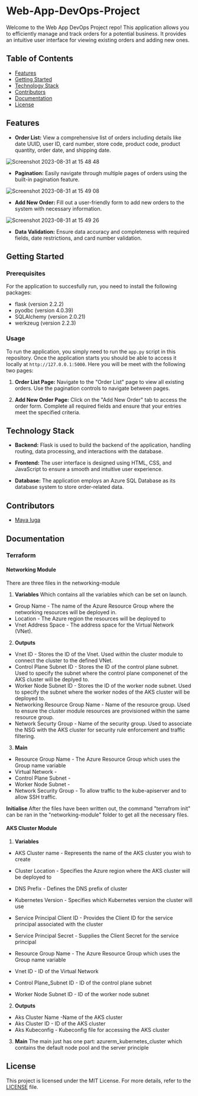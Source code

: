 # Web-App-DevOps-Project

Welcome to the Web App DevOps Project repo! This application allows you to efficiently manage and track orders for a potential business. It provides an intuitive user interface for viewing existing orders and adding new ones.

## Table of Contents

- [Features](#features)
- [Getting Started](#getting-started)
- [Technology Stack](#technology-stack)
- [Contributors](#contributors)
- [Documentation](#documentation)
- [License](#license)

## Features

- **Order List:** View a comprehensive list of orders including details like date UUID, user ID, card number, store code, product code, product quantity, order date, and shipping date.
  
![Screenshot 2023-08-31 at 15 48 48](https://github.com/maya-a-iuga/Web-App-DevOps-Project/assets/104773240/3a3bae88-9224-4755-bf62-567beb7bf692)

- **Pagination:** Easily navigate through multiple pages of orders using the built-in pagination feature.
  
![Screenshot 2023-08-31 at 15 49 08](https://github.com/maya-a-iuga/Web-App-DevOps-Project/assets/104773240/d92a045d-b568-4695-b2b9-986874b4ed5a)

- **Add New Order:** Fill out a user-friendly form to add new orders to the system with necessary information.
  
![Screenshot 2023-08-31 at 15 49 26](https://github.com/maya-a-iuga/Web-App-DevOps-Project/assets/104773240/83236d79-6212-4fc3-afa3-3cee88354b1a)

- **Data Validation:** Ensure data accuracy and completeness with required fields, date restrictions, and card number validation.

## Getting Started

### Prerequisites

For the application to succesfully run, you need to install the following packages:

- flask (version 2.2.2)
- pyodbc (version 4.0.39)
- SQLAlchemy (version 2.0.21)
- werkzeug (version 2.2.3)

### Usage

To run the application, you simply need to run the `app.py` script in this repository. Once the application starts you should be able to access it locally at `http://127.0.0.1:5000`. Here you will be meet with the following two pages:

1. **Order List Page:** Navigate to the "Order List" page to view all existing orders. Use the pagination controls to navigate between pages.

2. **Add New Order Page:** Click on the "Add New Order" tab to access the order form. Complete all required fields and ensure that your entries meet the specified criteria.

## Technology Stack

- **Backend:** Flask is used to build the backend of the application, handling routing, data processing, and interactions with the database.

- **Frontend:** The user interface is designed using HTML, CSS, and JavaScript to ensure a smooth and intuitive user experience.

- **Database:** The application employs an Azure SQL Database as its database system to store order-related data.

## Contributors 

- [Maya Iuga]([https://github.com/yourusername](https://github.com/maya-a-iuga))

## Documentation

### Terraform
#### Networking Module
There are three files in the networking-module
1. **Variables**
Which contains all the variables which can be set on launch.

- Group Name - The name of the Azure Resource Group where the networking resources will be deployed in.
- Location - The Azure region the resources will be deployed to
- Vnet Address Space - The address space for the Virtual Network (VNet).

2. **Outputs**

- Vnet ID - Stores the ID of the Vnet. Used within the cluster module to connect the cluster to the defined VNet.
- Control Plane Subnet ID - Stores the ID of the control plane subnet. Used to specify the subnet where the control plane componenet of the AKS cluster will be deplyed to.
- Worker Node Subnet ID - Stores the ID of the worker node subnet. Used to specify the subnet where the worker nodes of the AKS cluster will be deployed to.
- Networking Resource Group Name - Name of the resource group. Used to ensure the cluster module resources are provisioned within the same resource group.
- Network Securty Group - Name of the security group. Used to associate the NSG with the AKS cluster for security rule enforcement and traffic filtering.

3. **Main**

- Resource Group Name - The Azure Resource Group which uses the Group name variable
- Virtual Network - 
- Control Plane Subnet - 
- Worker Node Subnet - 
- Network Security Group - To allow traffic to the kube-apiserver and to allow SSH traffic.

**Initialise**
After the files have been written out, the command "terrafrom init" can be ran in the "networking-module" folder to get all the necessary files.

#### AKS Cluster Module
1. **Variables**
- AKS Cluster name - Represents the name of the AKS cluster you wish to create
- Cluster Location - Specifies the Azure region where the AKS cluster will be deployed to
- DNS Prefix - Defines the DNS prefix of cluster
- Kubernetes Version - Specifies which Kubernetes version the cluster will use
- Service Principal Client ID - Provides the Client ID for the service principal associated with the cluster
- Service Principal Secret - Supplies the Client Secret for the service principal

- Resource Group Name - The Azure Resource Group which uses the Group name variable
- Vnet ID - ID of the Virtual Network
- Control Plane_Subnet ID - ID of the control plane subnet
- Worker Node Subnet ID - ID of the worker node subnet

2. **Outputs**
- Aks Cluster Name  -Name of the AKS cluster
- Aks Cluster ID - ID of the AKS cluster
- Aks Kubeconfig - Kubeconfig file for accessing the AKS cluster

3. **Main**
The main just has one part: azurerm_kubernetes_cluster which contains the default node pool and the server principle

## License

This project is licensed under the MIT License. For more details, refer to the [LICENSE](LICENSE) file.
